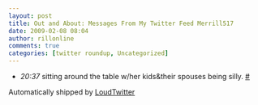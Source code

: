 ```yaml
---
layout: post
title: Out and About: Messages From My Twitter Feed Merrill517
date: 2009-02-08 08:04
author: rillonline
comments: true
categories: [twitter roundup, Uncategorized]
---
```

<ul class="loudtwitter"><li><em>20:37</em> sitting around the table w/her kids&amp;their spouses being silly. <a href="http://twitter.com/merrill517/statuses/1187908719">#</a></li></ul>Automatically shipped by <a href="http://www.loudtwitter.com">LoudTwitter</a>
